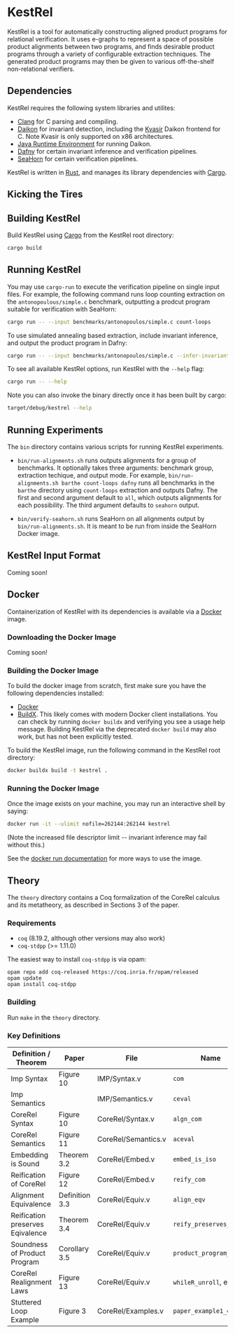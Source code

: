 # KestRel

KestRel is a tool for automatically constructing aligned product
programs for relational verification. It uses e-graphs to represent a
space of possible product alignments between two programs, and finds
desirable product programs through a variety of configurable
extraction techniques. The generated product programs may then be
given to various off-the-shelf non-relational verifiers.

## Dependencies

KestRel requires the following system libraries and utilites:

- [Clang](https://clang.llvm.org/) for C parsing and compiling.
- [Daikon](https://plse.cs.washington.edu/daikon/) for invariant
  detection, including the
  [Kvasir](http://plse.cs.washington.edu/daikon/download/doc/daikon.html#Kvasir)
  Daikon frontend for C. Note Kvasir is only supported on x86
  architectures.
- [Java Runtime Environment](https://www.java.com) for running Daikon.
- [Dafny](https://dafny.org/) for certain invariant inference and
  verification pipelines.
- [SeaHorn](https://seahorn.github.io/) for certain verification
  pipelines.

KestRel is written in [Rust](https://www.rust-lang.org/), and manages
its library dependencies with
[Cargo](https://doc.rust-lang.org/cargo/).

## Kicking the Tires

## Building KestRel

Build KestRel using [Cargo](https://doc.rust-lang.org/cargo/) from the
KestRel root directory:

``` bash
cargo build
```

## Running KestRel

You may use `cargo-run` to execute the verification pipeline on single
input files. For example, the following command runs loop counting
extraction on the `antonopoulous/simple.c` benchmark, outputting a
prodcut program suitable for verification with SeaHorn:

``` bash
cargo run -- --input benchmarks/antonopoulos/simple.c count-loops
```

To use simulated annealing based extraction, include invariant
inference, and output the product program in Dafny:
 ``` bash
cargo run -- --input benchmarks/antonopoulos/simple.c --infer-invariants --output-mode dafny sa
```

To see all available KestRel options, run KestRel with the `--help` flag:
``` bash
cargo run -- --help
```

Note you can also invoke the binary directly once it has been built by cargo:
``` bash
target/debug/kestrel --help
```

## Running Experiments

The `bin` directory contains various scripts for running KestRel
experiments.

- `bin/run-alignments.sh` runs outputs alignments for a group of
  benchmarks. It optionally takes three arguments: benchmark group,
  extraction techique, and output mode. For example,
  `bin/run-alignments.sh barthe count-loops dafny` runs all benchmarks
  in the `barthe` directory using `count-loops` extraction and outputs
  Dafny. The first and second argument default to `all`, which outputs
  alignments for each possibility. The third argument defaults to
  `seahorn` output.

- `bin/verify-seahorn.sh` runs SeaHorn on all alignments output by
  `bin/run-alignments.sh`. It is meant to be run from inside the
  SeaHorn Docker image.

## KestRel Input Format

Coming soon!

## Docker

Containerization of KestRel with its dependencies is available via a
[Docker](https://www.docker.com/) image.

### Downloading the Docker Image

Coming soon!

### Building the Docker Image

To build the docker image from scratch, first make sure you have the
following dependencies installed:
- [Docker](https://docs.docker.com/engine/install/)
- [BuildX](https://docs.docker.com/build/architecture/#install-buildx).
  This likely comes with modern Docker client installations. You can
  check by running `docker buildx` and verifying you see a usage help
  message. Building KestRel via the deprecated `docker build` may also
  work, but has not been explicitly tested.

To build the KestRel image, run the following command in the KestRel
root directory:

``` bash
docker buildx build -t kestrel .
```

### Running the Docker Image

Once the image exists on your machine, you may run an interactive
shell by saying:

``` bash
docker run -it --ulimit nofile=262144:262144 kestrel
```

(Note the increased file descriptor limit -- invariant inference may
fail without this.)

See the [docker run
documentation](https://docs.docker.com/reference/cli/docker/container/run/)
for more ways to use the image.


## Theory

The `theory` directory contains a Coq formalization of the CoreRel
calculus and its metatheory, as described in Sections 3 of the paper.

### Requirements

- `coq` (8.19.2, although other versions may also work)
- `coq-stdpp` (>= 1.11.0)

The easiest way to install `coq-stdpp` is via opam:

```
opam repo add coq-released https://coq.inria.fr/opam/released
opam update
opam install coq-stdpp
```

### Building

Run `make` in the `theory` directory.

### Key Definitions

| Definition  / Theorem   |     Paper     |       File   | Name |
| ------------------ | -------- | ------- | ------- |
| Imp Syntax  |     Figure 10     |  IMP/Syntax.v |  `com` |
| Imp Semantics  |                   |  IMP/Semantics.v |  `ceval` |
| CoreRel Syntax  |     Figure 10     |  CoreRel/Syntax.v |  `algn_com` |
| CoreRel Semantics  |     Figure 11     |  CoreRel/Semantics.v |  `aceval` |
| Embedding is Sound   | Theorem 3.2 |  CoreRel/Embed.v |`embed_is_iso` |
| Reification of CoreRel  |     Figure 12     |  CoreRel/Embed.v |  `reify_com` |
| Alignment Equivalence | Definition 3.3 | CoreRel/Equiv.v  | `align_eqv` |
| Reification preserves Eqivalence | Theorem 3.4 | CoreRel/Equiv.v | `reify_preserves_eqv` |
| Soundness of Product Program | Corollary 3.5 |  CoreRel/Equiv.v | `product_program_sound` |
| CoreRel Realignment Laws | Figure 13 |  CoreRel/Equiv.v | `whileR_unroll`, etc. |
| Stuttered Loop Example | Figure 3 | CoreRel/Examples.v | `paper_example1_eqv` |
